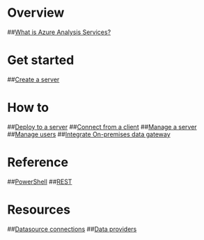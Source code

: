 # Overview
##[What is Azure Analysis Services?](analysis-services-overview.md)
# Get started
##[Create a server](analysis-services-create-server.md)

# How to 
##[Deploy to a server](analysis-services-deploy.md)
##[Connect from a client](analysis-services-connect.md)
##[Manage a server](analysis-services-manage.md)
##[Manage users](analysis-services-manage-users.md)
##[Integrate On-premises data gateway](analysis-services-gateway.md)

# Reference
##[PowerShell](analysis-services-powershell.md)
##[REST](/rest/api/analysisservices)

# Resources
##[Datasource connections](analysis-services-datasource.md)
##[Data providers](analysis-services-data-providers.md) 
